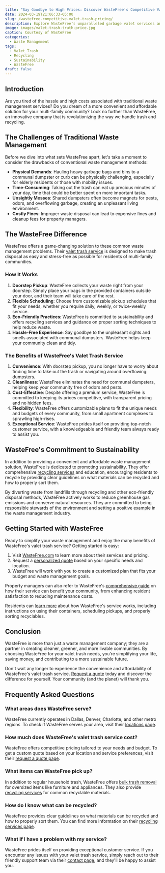 ```yaml
---
title: "Say Goodbye to High Prices: Discover WasteFree's Competitive Valet Trash Pricing Near You"
date: 2024-03-19T21:06:33-05:00
slug: /wastefree-competitive-valet-trash-pricing/
description: Explore WasteFree's unparalleled garbage valet services and affordable pricing for multi-family communities, including high-rises and townhomes.
image: images/valet-trash-truth-price.jpg
caption: Courtesy of WasteFree
categories:
  - Waste Management
tags:
  - Valet Trash
  - Recycling
  - Sustainability
  - WasteFree
draft: false
---
```


## Introduction
Are you tired of the hassle and high costs associated with traditional waste management services? Do you dream of a more convenient and affordable solution for your multi-family community? Look no further than WasteFree, an innovative company that is revolutionizing the way we handle trash and recycling.

## The Challenges of Traditional Waste Management
Before we dive into what sets WasteFree apart, let's take a moment to consider the drawbacks of conventional waste management methods:

- **Physical Demands**: Hauling heavy garbage bags and bins to a communal dumpster or curb can be physically challenging, especially for elderly residents or those with mobility issues.
- **Time-Consuming**: Taking out the trash can eat up precious minutes of your day, time that could be better spent on more important tasks.
- **Unsightly Messes**: Shared dumpsters often become magnets for pests, odors, and overflowing garbage, creating an unpleasant living environment.
- **Costly Fines**: Improper waste disposal can lead to expensive fines and cleanup fees for property managers.

## The WasteFree Difference
WasteFree offers a game-changing solution to these common waste management problems. Their [valet trash service](https://www.wastefree.com/services/valet-trash) is designed to make trash disposal as easy and stress-free as possible for residents of multi-family communities.

### How It Works
1. **Doorstep Pickup**: WasteFree collects your waste right from your doorstep. Simply place your bags in the provided containers outside your door, and their team will take care of the rest.
2. **Flexible Scheduling**: Choose from customizable pickup schedules that fit your needs, whether you require daily, weekly, or twice-weekly service.
3. **Eco-Friendly Practices**: WasteFree is committed to sustainability and offers recycling services and guidance on proper sorting techniques to help reduce waste.
4. **Hassle-Free Experience**: Say goodbye to the unpleasant sights and smells associated with communal dumpsters. WasteFree helps keep your community clean and tidy.

### The Benefits of WasteFree's Valet Trash Service
1. **Convenience**: With doorstep pickup, you no longer have to worry about finding time to take out the trash or navigating around overflowing dumpsters.
2. **Cleanliness**: WasteFree eliminates the need for communal dumpsters, helping keep your community free of odors and pests.
3. **Cost-Effective**: Despite offering a premium service, WasteFree is committed to keeping its prices competitive, with transparent pricing and no hidden fees.
4. **Flexibility**: WasteFree offers customizable plans to fit the unique needs and budgets of every community, from small apartment complexes to sprawling high-rises.
5. **Exceptional Service**: WasteFree prides itself on providing top-notch customer service, with a knowledgeable and friendly team always ready to assist you.

## WasteFree's Commitment to Sustainability
In addition to providing a convenient and affordable waste management solution, WasteFree is dedicated to promoting sustainability. They offer comprehensive [recycling services](https://www.wastefree.com/services/recycling) and education, encouraging residents to recycle by providing clear guidelines on what materials can be recycled and how to properly sort them.

By diverting waste from landfills through recycling and other eco-friendly disposal methods, WasteFree actively works to reduce greenhouse gas emissions and conserve natural resources. They are committed to being responsible stewards of the environment and setting a positive example in the waste management industry.

## Getting Started with WasteFree
Ready to simplify your waste management and enjoy the many benefits of WasteFree's valet trash service? Getting started is easy:

1. Visit [WasteFree.com](https://www.wastefree.com) to learn more about their services and pricing.
2. Request a [personalized quote](https://www.wastefree.com/service/request-a-quote) based on your specific needs and location.
3. WasteFree will work with you to create a customized plan that fits your budget and waste management goals.

Property managers can also refer to WasteFree's [comprehensive guide](https://www.wastefree.com/how-it-works/resident-managers) on how their service can benefit your community, from enhancing resident satisfaction to reducing maintenance costs.

Residents can [learn more](https://www.wastefree.com/how-it-works/residents) about how WasteFree's service works, including instructions on using their containers, scheduling pickups, and properly sorting recyclables.

## Conclusion
WasteFree is more than just a waste management company; they are a partner in creating cleaner, greener, and more livable communities. By choosing WasteFree for your valet trash needs, you're simplifying your life, saving money, and contributing to a more sustainable future.

Don't wait any longer to experience the convenience and affordability of WasteFree's valet trash service. [Request a quote](https://www.wastefree.com/service/request-a-quote) today and discover the difference for yourself. Your community (and the planet) will thank you.

## Frequently Asked Questions

### What areas does WasteFree serve?
WasteFree currently operates in Dallas, Denver, Charlotte, and other metro regions. To check if WasteFree serves your area, visit their [locations page](https://www.wastefree.com/locations).

### How much does WasteFree's valet trash service cost?
WasteFree offers competitive pricing tailored to your needs and budget. To get a custom quote based on your location and service preferences, visit their [request a quote page](https://www.wastefree.com/service/request-a-quote).

### What items can WasteFree pick up?
In addition to regular household trash, WasteFree offers [bulk trash removal](https://www.wastefree.com/services/bulk-trash-removal) for oversized items like furniture and appliances. They also provide [recycling services](https://www.wastefree.com/services/recycling) for common recyclable materials.

### How do I know what can be recycled?
WasteFree provides clear guidelines on what materials can be recycled and how to properly sort them. You can find more information on their [recycling services page](https://www.wastefree.com/services/recycling).

### What if I have a problem with my service?
WasteFree prides itself on providing exceptional customer service. If you encounter any issues with your valet trash service, simply reach out to their friendly support team via their [contact page](https://www.wastefree.com/contact), and they'll be happy to assist you.